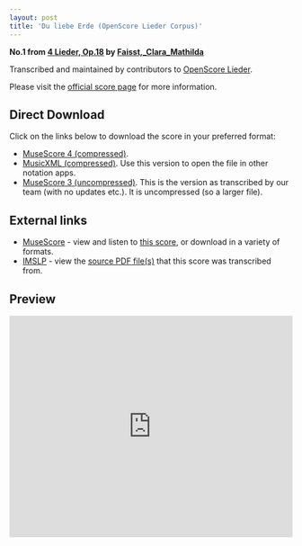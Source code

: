 ```yaml
---
layout: post
title: 'Du liebe Erde (OpenScore Lieder Corpus)'
---
```


__No.1 from [4 Lieder, Op.18](https://fourscoreandmore.org/OpenScore/Faisst%2C_Clara_Mathilda/4_Lieder%2C_Op.18/) by [Faisst,_Clara_Mathilda](https://fourscoreandmore.org/OpenScore/Faisst%2C_Clara_Mathilda)__

Transcribed and maintained by contributors to [OpenScore Lieder].

Please visit the [official score page] for more information.

[official score page]: https://musescore.com/openscore-lieder-corpus/scores/6570092
[OpenScore Lieder]: https://musescore.com/openscore-lieder-corpus

## Direct Download

Click on the links below to download the score in your preferred format:
- [MuseScore 4 (compressed)](https://fourscoreandmore.org/OpenScore/Faisst%2C_Clara_Mathilda/4_Lieder%2C_Op.18/1_Du_liebe_Erde.mscz).
- [MusicXML (compressed)](https://fourscoreandmore.org/OpenScore/Faisst%2C_Clara_Mathilda/4_Lieder%2C_Op.18/1_Du_liebe_Erde.mxl). Use this version to open the file in other notation apps.
- [MuseScore 3 (uncompressed)](https://raw.githubusercontent.com/OpenScore/Lieder/refs/heads/main/scores/Faisst%2C_Clara_Mathilda/4_Lieder%2C_Op.18/1_Du_liebe_Erde/lc6570092.mscx). This is the version as transcribed by our team (with no updates etc.). It is uncompressed (so a larger file).

## External links

- [MuseScore] - view and listen to [this score][MuseScore], or download in a variety of formats.
- [IMSLP] - view the [source PDF file(s)][IMSLP] that this score was transcribed from.

[MuseScore]: https://musescore.com/score/6570092
[IMSLP]: https://imslp.org/wiki/Special:ReverseLookup/622484

## Preview

<iframe width="100%" height="394" src="https://musescore.com/openscore-lieder-corpus/scores/6570092/embed" frameborder="0" allowfullscreen allow="autoplay; fullscreen"></iframe>
